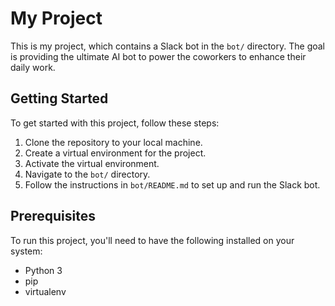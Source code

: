 # My Project

This is my project, which contains a Slack bot in the `bot/` directory.
The goal is providing the ultimate AI bot to power the coworkers to enhance their daily work. 

## Getting Started

To get started with this project, follow these steps:

1. Clone the repository to your local machine.
2. Create a virtual environment for the project.
3. Activate the virtual environment.
4. Navigate to the `bot/` directory.
5. Follow the instructions in `bot/README.md` to set up and run the Slack bot.

## Prerequisites

To run this project, you'll need to have the following installed on your system:

- Python 3
- pip
- virtualenv
